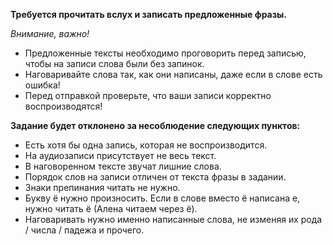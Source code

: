 **Требуется прочитать вслух и записать предложенные фразы.**

_Внимание, важно!_
- Предложенные тексты необходимо проговорить перед записью, чтобы на записи слова были без запинок. 
- Наговаривайте слова так, как они написаны, даже если в слове есть ошибка!
- Перед отправкой проверьте, что ваши записи корректно воспроизводятся!

**Задание будет отклонено за несоблюдение следующих пунктов:**
- Есть хотя бы одна запись, которая не воспроизводится.
- На аудиозаписи присутствует не весь текст.
- В наговоренном тексте звучат лишние слова.
- Порядок слов на записи отличен от текста фразы в задании.
- Знаки препинания читать не нужно.
- Букву ё нужно произносить. Если в слове вместо ё написана е, нужно читать ё (Алена читаем через ё).
- Наговаривать нужно именно написанные слова, не изменяя их рода / числа / падежа и прочего.